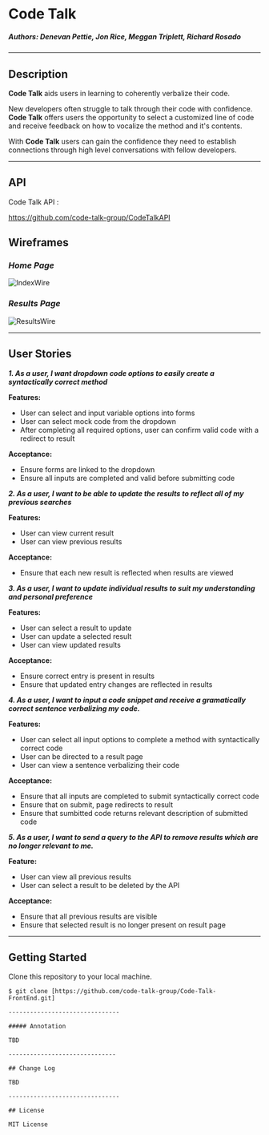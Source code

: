 # Code Talk 

##### *Authors: Denevan Pettie, Jon Rice, Meggan Triplett, Richard Rosado*  

------------------------------

## Description  

**Code Talk** aids users in learning to coherently verbalize their code.

New developers often struggle to talk through their code with confidence.  **Code Talk** offers users the opportunity to select a customized line of code and receive feedback on how to vocalize the method and it's contents.

With **Code Talk** users can gain the confidence they need to establish connections through high level conversations with fellow developers.

------------------------------ 

## API  

Code Talk API :

https://github.com/code-talk-group/CodeTalkAPI

## Wireframes  

### *Home Page*
![IndexWire](https://user-images.githubusercontent.com/47064974/60835998-6a6aa700-a179-11e9-93cf-dbb0b95ce666.png)  

### *Results Page*
![ResultsWire](https://user-images.githubusercontent.com/47064974/60835992-676fb680-a179-11e9-8b94-27f6ca872e3e.png)  

-------------------------------

## User Stories  

***1. As a user, I want dropdown code options to easily create a syntactically correct method***

**Features:**
- User can select and input variable options into forms
- User can select mock code from the dropdown 
- After completing all required options, user can confirm valid code with a redirect to result

**Acceptance:**
- Ensure forms are linked to the dropdown
- Ensure all inputs are completed and valid before submitting code 

***2. As a user, I want to be able to update the results to reflect all of my previous searches***

**Features:**  
- User can view current result
- User can view previous results

**Acceptance:**  
- Ensure that each new result is reflected when results are viewed


***3. As a user, I want to update individual results to suit my understanding and personal preference***

**Features:**
- User can select a result to update
- User can update a selected result
- User can view updated results

**Acceptance:**
- Ensure correct entry is present in results
- Ensure that updated entry changes are reflected in results

***4. As a user, I want to input a code snippet and receive a gramatically correct sentence verbalizing my code.***

**Features:**
- User can select all input options to complete a method with syntactically correct code
- User can be directed to a result page
- User can view a sentence verbalizing their code

**Acceptance:**  
- Ensure that all inputs are completed to submit syntactically correct code
- Ensure that on submit, page redirects to result
- Ensure that sumbitted code returns relevant description of submitted code


***5. As a user, I want to send a query to the API to remove results which are no longer relevant to me.***

**Feature:**  
- User can view all previous results
- User can select a result to be deleted by the API

**Acceptance:**
- Ensure that all previous results are visible
- Ensure that selected result is no longer present on result page

------------------------------

## Getting Started
Clone this repository to your local machine.
```
$ git clone [https://github.com/code-talk-group/Code-Talk-FrontEnd.git]

-------------------------------

##### Annotation  

TBD

------------------------------

## Change Log  
 
TBD

-------------------------------  

## License  

MIT License
